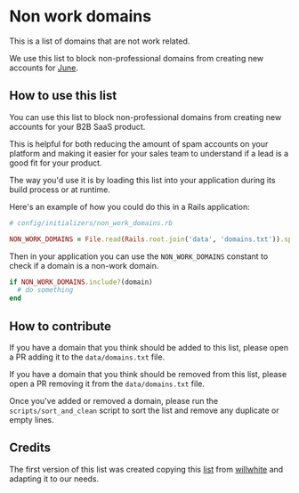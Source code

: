 # Non work domains

This is a list of domains that are not work related.

We use this list to block non-professional domains from creating new accounts for [June](https://june.so).

## How to use this list

You can use this list to block non-professional domains from creating new accounts for your B2B SaaS product.

This is helpful for both reducing the amount of spam accounts on your platform and making it easier for your sales team to understand if a lead is a good fit for your product.

The way you'd use it is by loading this list into your application during its build process or at runtime.

Here's an example of how you could do this in a Rails application:

```ruby
# config/initializers/non_work_domains.rb

NON_WORK_DOMAINS = File.read(Rails.root.join('data', 'domains.txt')).split("\n")
```

Then in your application you can use the `NON_WORK_DOMAINS` constant to check if a domain is a non-work domain.

```ruby
if NON_WORK_DOMAINS.include?(domain)
  # do something
end
```

## How to contribute

If you have a domain that you think should be added to this list, please open a PR adding it to the `data/domains.txt` file.

If you have a domain that you think should be removed from this list, please open a PR removing it from the `data/domains.txt` file.

Once you've added or removed a domain, please run the `scripts/sort_and_clean` script to sort the list and remove any duplicate or empty lines.

## Credits

The first version of this list was created copying this [list](https://github.com/willwhite/freemail/blob/master/data/free.txt) from [willwhite](https://github.com/willwhite) and adapting it to our needs.